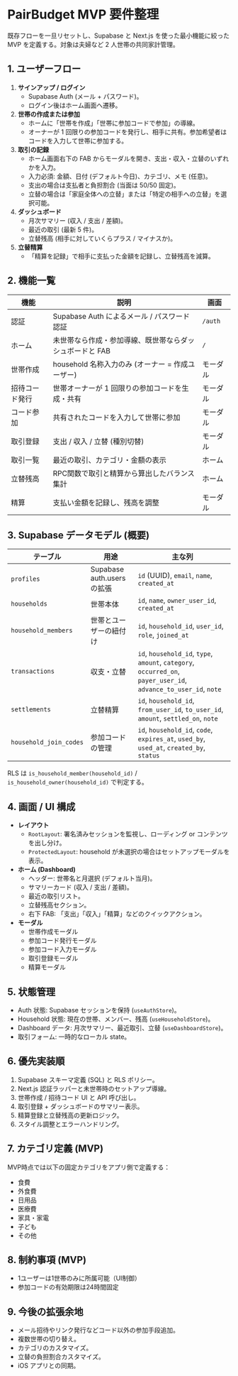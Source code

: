 # PairBudget MVP 要件整理

既存フローを一旦リセットし、Supabase と Next.js を使った最小機能に絞った MVP を定義する。対象は夫婦など 2 人世帯の共同家計管理。

## 1. ユーザーフロー

1. **サインアップ / ログイン**
   - Supabase Auth (メール + パスワード)。
   - ログイン後はホーム画面へ遷移。
2. **世帯の作成または参加**
   - ホームに「世帯を作成」「世帯に参加コードで参加」の導線。
   - オーナーが 1 回限りの参加コードを発行し、相手に共有。参加希望者はコードを入力して世帯に参加する。
3. **取引の記録**
   - ホーム画面右下の FAB からモーダルを開き、支出・収入・立替のいずれかを入力。
   - 入力必須: 金額、日付 (デフォルト今日)、カテゴリ、メモ (任意)。
   - 支出の場合は支払者と負担割合 (当面は 50/50 固定)。
   - 立替の場合は「家庭全体への立替」または「特定の相手への立替」を選択可能。
4. **ダッシュボード**
   - 月次サマリー (収入 / 支出 / 差額)。
   - 最近の取引 (最新 5 件)。
   - 立替残高 (相手に対していくらプラス / マイナスか)。
5. **立替精算**
   - 「精算を記録」で相手に支払った金額を記録し、立替残高を減算。

## 2. 機能一覧

| 機能 | 説明 | 画面 |
|------|------|------|
| 認証 | Supabase Auth によるメール / パスワード認証 | `/auth` |
| ホーム | 未世帯なら作成・参加導線、既世帯ならダッシュボードと FAB | `/` |
| 世帯作成 | household 名称入力のみ (オーナー = 作成ユーザー) | モーダル |
| 招待コード発行 | 世帯オーナーが 1 回限りの参加コードを生成・共有 | モーダル |
| コード参加 | 共有されたコードを入力して世帯に参加 | モーダル |
| 取引登録 | 支出 / 収入 / 立替 (種別切替) | モーダル |
| 取引一覧 | 最近の取引、カテゴリ・金額の表示 | ホーム |
| 立替残高 | RPC関数で取引と精算から算出したバランス集計 | ホーム |
| 精算 | 支払い金額を記録し、残高を調整 | モーダル |

## 3. Supabase データモデル (概要)

| テーブル | 用途 | 主な列 |
|----------|------|--------|
| `profiles` | Supabase auth.users の拡張 | `id` (UUID), `email`, `name`, `created_at` |
| `households` | 世帯本体 | `id`, `name`, `owner_user_id`, `created_at` |
| `household_members` | 世帯とユーザーの紐付け | `id`, `household_id`, `user_id`, `role`, `joined_at` |
| `transactions` | 収支・立替 | `id`, `household_id`, `type`, `amount`, `category`, `occurred_on`, `payer_user_id`, `advance_to_user_id`, `note` |
| `settlements` | 立替精算 | `id`, `household_id`, `from_user_id`, `to_user_id`, `amount`, `settled_on`, `note` |
| `household_join_codes` | 参加コードの管理 | `id`, `household_id`, `code`, `expires_at`, `used_by`, `used_at`, `created_by`, `status` |

RLS は `is_household_member(household_id)` / `is_household_owner(household_id)` で判定する。

## 4. 画面 / UI 構成

- **レイアウト**
  - `RootLayout`: 署名済みセッションを監視し、ローディング or コンテンツを出し分け。
  - `ProtectedLayout`: household が未選択の場合はセットアップモーダルを表示。
- **ホーム (Dashboard)**
  - ヘッダー: 世帯名と月選択 (デフォルト当月)。
  - サマリーカード (収入 / 支出 / 差額)。
  - 最近の取引リスト。
  - 立替残高セクション。
  - 右下 FAB: 「支出」「収入」「精算」などのクイックアクション。
- **モーダル**
  - 世帯作成モーダル
  - 参加コード発行モーダル
  - 参加コード入力モーダル
  - 取引登録モーダル
  - 精算モーダル

## 5. 状態管理

- Auth 状態: Supabase セッションを保持 (`useAuthStore`)。
- Household 状態: 現在の世帯、メンバー、残高 (`useHouseholdStore`)。
- Dashboard データ: 月次サマリー、最近取引、立替 (`useDashboardStore`)。
- 取引フォーム: 一時的なローカル state。

## 6. 優先実装順

1. Supabase スキーマ定義 (SQL) と RLS ポリシー。
2. Next.js 認証ラッパーと未世帯時のセットアップ導線。
3. 世帯作成 / 招待コード UI と API 呼び出し。
4. 取引登録 + ダッシュボードのサマリー表示。
5. 精算登録と立替残高の更新ロジック。
6. スタイル調整とエラーハンドリング。

## 7. カテゴリ定義 (MVP)

MVP時点では以下の固定カテゴリをアプリ側で定義する：
- 食費
- 外食費
- 日用品
- 医療費
- 家具・家電
- 子ども
- その他

## 8. 制約事項 (MVP)

- 1ユーザーは1世帯のみに所属可能（UI制御）
- 参加コードの有効期限は24時間固定

## 9. 今後の拡張余地

- メール招待やリンク発行などコード以外の参加手段追加。
- 複数世帯の切り替え。
- カテゴリのカスタマイズ。
- 立替の負担割合カスタマイズ。
- iOS アプリとの同期。
